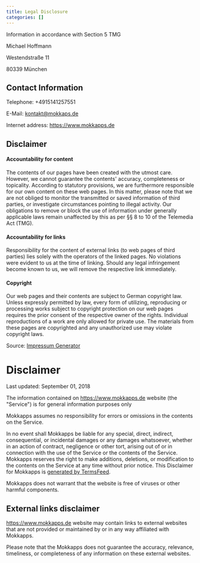 ```yaml
---
title: Legal Disclosure
categories: []
---
```


Information in accordance with Section 5 TMG 

Michael Hoffmann

Westendstraße 11

80339 München

## Contact Information

Telephone: +4915141257551

E-Mail: kontakt@mokkaps.de

Internet address: https://www.mokkapps.de

## Disclaimer

#### Accountability for content

The contents of our pages have been created with the utmost care. However, we cannot guarantee the contents' accuracy, completeness or topicality. According to statutory provisions, we are furthermore responsible for our own content on these web pages. In this matter, please note that we are not obliged to monitor the transmitted or saved information of third parties, or investigate circumstances pointing to illegal activity. Our obligations to remove or block the use of information under generally applicable laws remain unaffected by this as per §§ 8 to 10 of the Telemedia Act (TMG). 

#### Accountability for links

Responsibility for the content of external links (to web pages of third parties) lies solely with the operators of the linked pages. No violations were evident to us at the time of linking. Should any legal infringement become known to us, we will remove the respective link immediately.

#### Copyright
Our web pages and their contents are subject to German copyright law. Unless expressly permitted by law, every form of utilizing, reproducing or processing works subject to copyright protection on our web pages requires the prior consent of the respective owner of the rights. Individual reproductions of a work are only allowed for private use. The materials from these pages are copyrighted and any unauthorized use may violate copyright laws. 

Source: [Impressum Generator](http://www.translate-24h.de/) 

# Disclaimer

Last updated: September 01, 2018

The information contained on https://www.mokkapps.de website (the "Service") is for general information purposes only

Mokkapps assumes no responsibility for errors or omissions in the contents on the Service.

In no event shall Mokkapps be liable for any special, direct, indirect, consequential, or incidental damages or any damages whatsoever, whether in an action of contract, negligence or other tort, arising out of or in connection with the use of the Service or the contents of the Service. Mokkapps reserves the right to make additions, deletions, or modification to the contents on the Service at any time without prior notice. This Disclaimer  for Mokkapps is [generated by TermsFeed](https://termsfeed.com/disclaimer/generator/).

Mokkapps does not warrant that the website is free of viruses or other harmful components.

## External links disclaimer

https://www.mokkapps.de website may contain links to external websites that are not provided or maintained by or in any way affiliated with Mokkapps.

Please note that the Mokkapps does not guarantee the accuracy, relevance, timeliness, or completeness of any information on these external websites.
